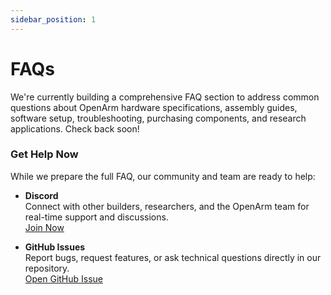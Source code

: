```yaml
---
sidebar_position: 1
---
```


# FAQs
We're currently building a comprehensive FAQ section to address common questions about OpenArm hardware specifications, assembly guides, software setup, troubleshooting, purchasing components, and research applications. Check back soon!

### Get Help Now
While we prepare the full FAQ, our community and team are ready to help:

- **Discord**  
    Connect with other builders, researchers, and the OpenArm team for real-time support and discussions.  
    [Join Now](https://discord.gg/GmYa262ETH)

- **GitHub Issues**  
    Report bugs, request features, or ask technical questions directly in our repository.  
    [Open GitHub Issue](https://github.com/enactic/openarm/issues)
